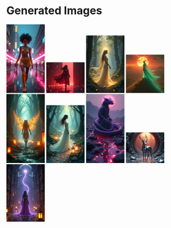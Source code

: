 # Generated Images



<img src="2025_07_21_01.png" width="100"/> <img src="2025_07_21_02.png" width="100"/> <img src="2025_07_21_03.png" width="100"/> <img src="2025_07_21_04.png" width="100"/> <img src="2025_07_21_05.png" width="100"/> <img src="2025_07_21_06.png" width="100"/> <img src="2025_07_21_07.png" width="100"/> <img src="2025_07_21_08.png" width="100"/> <img src="2025_07_21_09.png" width="100"/>